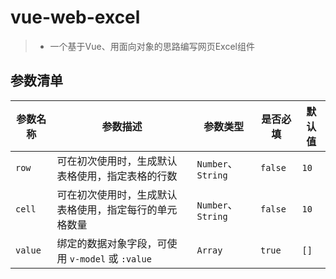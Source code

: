 # vue-web-excel

>* 一个基于Vue、用面向对象的思路编写网页Excel组件

## 参数清单

参数名称 | 参数描述 | 参数类型 | 是否必填 | 默认值 |
|-      |-        |--        |--       |--     |
| `row`  | 可在初次使用时，生成默认表格使用，指定表格的行数 | `Number`、`String` | `false` | `10` |
| `cell` | 可在初次使用时，生成默认表格使用，指定每行的单元格数量  | `Number`、`String` | `false` | `10` |
| `value` | 绑定的数据对象字段，可使用 `v-model` 或 `:value` | `Array` | `true` | `[]` |
